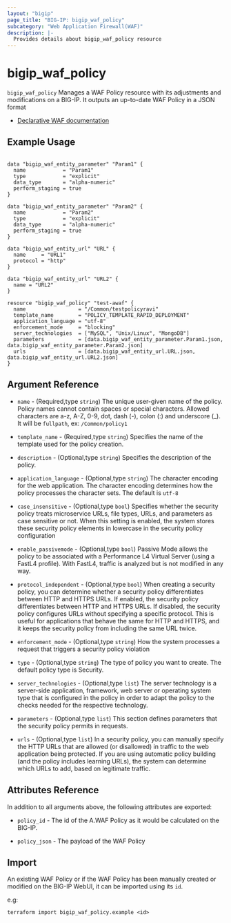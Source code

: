 ```yaml
---
layout: "bigip"
page_title: "BIG-IP: bigip_waf_policy"
subcategory: "Web Application Firewall(WAF)"
description: |-
  Provides details about bigip_waf_policy resource
---
```


# bigip_waf_policy

`bigip_waf_policy` Manages a WAF Policy resource with its adjustments and modifications on a BIG-IP.
It outputs an up-to-date WAF Policy in a JSON format

* [Declarative WAF documentation](https://clouddocs.f5.com/products/waf-declarative-policy/declarative_policy_v16_1.html)

## Example Usage 

```hcl

data "bigip_waf_entity_parameter" "Param1" {
  name            = "Param1"
  type            = "explicit"
  data_type       = "alpha-numeric"
  perform_staging = true
}

data "bigip_waf_entity_parameter" "Param2" {
  name            = "Param2"
  type            = "explicit"
  data_type       = "alpha-numeric"
  perform_staging = true
}

data "bigip_waf_entity_url" "URL" {
  name     = "URL1"
  protocol = "http"
}

data "bigip_waf_entity_url" "URL2" {
  name = "URL2"
}

resource "bigip_waf_policy" "test-awaf" {
  name                 = "/Common/testpolicyravi"
  template_name        = "POLICY_TEMPLATE_RAPID_DEPLOYMENT"
  application_language = "utf-8"
  enforcement_mode     = "blocking"
  server_technologies  = ["MySQL", "Unix/Linux", "MongoDB"]
  parameters           = [data.bigip_waf_entity_parameter.Param1.json, data.bigip_waf_entity_parameter.Param2.json]
  urls                 = [data.bigip_waf_entity_url.URL.json, data.bigip_waf_entity_url.URL2.json]
}

```

## Argument Reference

* `name` - (Required,type `string`) The unique user-given name of the policy. Policy names cannot contain spaces or special characters. Allowed characters are a-z, A-Z, 0-9, dot, dash (-), colon (:) and underscore (_). It will be `fullpath`, ex: `/Common/policy1`

* `template_name` - (Required,type `string`) Specifies the name of the template used for the policy creation.

* `description` - (Optional,type `string`) Specifies the description of the policy.

* `application_language` - (Optional,type `string`) The character encoding for the web application. The character encoding determines how the policy processes the character sets. The default is `utf-8`

* `case_insensitive` - (Optional,type `bool`) Specifies whether the security policy treats microservice URLs, file types, URLs, and parameters as case sensitive or not. When this setting is enabled, the system stores these security policy elements in lowercase in the security policy configuration

* `enable_passivemode` - (Optional,type `bool`) Passive Mode allows the policy to be associated with a Performance L4 Virtual Server (using a FastL4 profile). With FastL4, traffic is analyzed but is not modified in any way.

* `protocol_independent` - (Optional,type `bool`) When creating a security policy, you can determine whether a security policy differentiates between HTTP and HTTPS URLs. If enabled, the security policy differentiates between HTTP and HTTPS URLs. If disabled, the security policy configures URLs without specifying a specific protocol. This is useful for applications that behave the same for HTTP and HTTPS, and it keeps the security policy from including the same URL twice.

* `enforcement_mode` - (Optional,type `string`) How the system processes a request that triggers a security policy violation

* `type` - (Optional,type `string`) The type of policy you want to create. The default policy type is Security.

* `server_technologies` - (Optional,type `list`) The server technology is a server-side application, framework, web server or operating system type that is configured in the policy in order to adapt the policy to the checks needed for the respective technology.

* `parameters` - (Optional,type `list`) This section defines parameters that the security policy permits in requests.

* `urls` - (Optional,type `list`) In a security policy, you can manually specify the HTTP URLs that are allowed (or disallowed) in traffic to the web application being protected. If you are using automatic policy building (and the policy includes learning URLs), the system can determine which URLs to add, based on legitimate traffic.

## Attributes Reference

In addition to all arguments above, the following attributes are exported:

* `policy_id` - The id of the A.WAF Policy as it would be calculated on the BIG-IP.

* `policy_json` - The payload of the WAF Policy


## Import
An existing WAF Policy or if the WAF Policy has been manually created or modified on the BIG-IP WebUI, it can be imported using its `id`.

e.g:

```
terraform import bigip_waf_policy.example <id>
```
